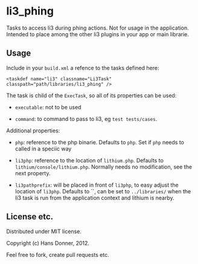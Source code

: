 li3_phing
=========

Tasks to access li3 during phing actions. Not for usage in the application.
Intended to place among the other li3 plugins in your app or main librarie.

Usage
-----
Include in your `build.xml` a refence to the tasks defined here:
```
<taskdef name="li3" classname="Li3Task" classpath="path/libraries/li3_phing" />
```

The task is child of the `ExecTask`, so all of its properties can be used:

- `executable`: not to be used

- `command`: to command to pass to li3, eg `test tests/cases`.

Additional properties:

- `php`: reference to the php binarie. Defaults to `php`. Set if `php` needs to
  called in a speciic way

- `li3php`: reference to the location of `lithium.php`. Defaults to `lithium/console/lithium.php`.
  Normally needs no modification, see the next property.

- `li3pathprefix`: will be placed in front of `li3php`, to easy adjust the location of
  `li3php`. Defaults to ``, can be set to `../libraries/` when the li3 task is run
  from the application context and lithium is nearby.


License etc.
------------

Distributed under MIT license.

Copyright (c) Hans Donner, 2012.

Feel free to fork, create pull requests etc.